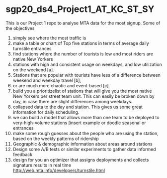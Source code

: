 # sgp20_ds4_Project1_AT_KC_ST_SY
This is our Project 1 repo to analyse MTA data for the most signup.
Some of the objectives
1) simply see where the most traffic is
2) make a table or chart of Top five stations in terms of average daily turnstile entrances
3) find stations where the number of tourists is low and most riders are native New Yorkers  
4) stations with high and consistent usage on weekdays, and low utilization on the weekend [a]. 
5) Stations that are popular with tourists have less of a difference between weekend and weekday travel [b], 
6) or are much more chaotic and event-based [c].
7) build you a prioritizelist of stations that will give you the most native New Yorkers per street team unit. 
This can easily be broken down by day, in case there are slight differences among weekdays.
8) collapsed data to the day and station. This gives us some great information for daily scheduling.
9) we can build a model that allows more than one team to be deployed to very-high-volume stations [insert example or doodle seasonal or entrances
10) make some rough guesses about the people who are using the station, based on the weekly patterns of ridership
11) Geographic & demographic information about areas around stations
12) Design some A/B tests or similar experiments to gather data informed feedback 
13) design for you an optimizer that assigns deployments and collects signature results in real time
http://web.mta.info/developers/turnstile.html
